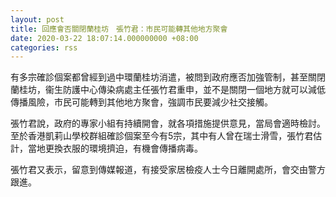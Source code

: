 ```yaml
---
layout: post
title: 回應會否關閉蘭桂坊　張竹君：市民可能轉其他地方聚會
date: 2020-03-22 18:07:14.000000000 +08:00
categories: rss
---
```


有多宗確診個案都曾經到過中環蘭桂坊消遣，被問到政府應否加強管制，甚至關閉蘭桂坊，衞生防護中心傳染病處主任張竹君重申，並不是關閉一個地方就可以減低傳播風險，市民可能轉到其他地方聚會，強調市民要減少社交接觸。

張竹君說，政府的專家小組有持續開會，就各項措施提供意見，當局會適時檢討。至於香港凱莉山學校群組確診個案至今有5宗，其中有人曾在瑞士滑雪，張竹君估計，當地更換衣服的環境擠迫，有機會傳播病毒。

張竹君又表示，留意到傳媒報道，有接受家居檢疫人士今日離開處所，會交由警方跟進。

